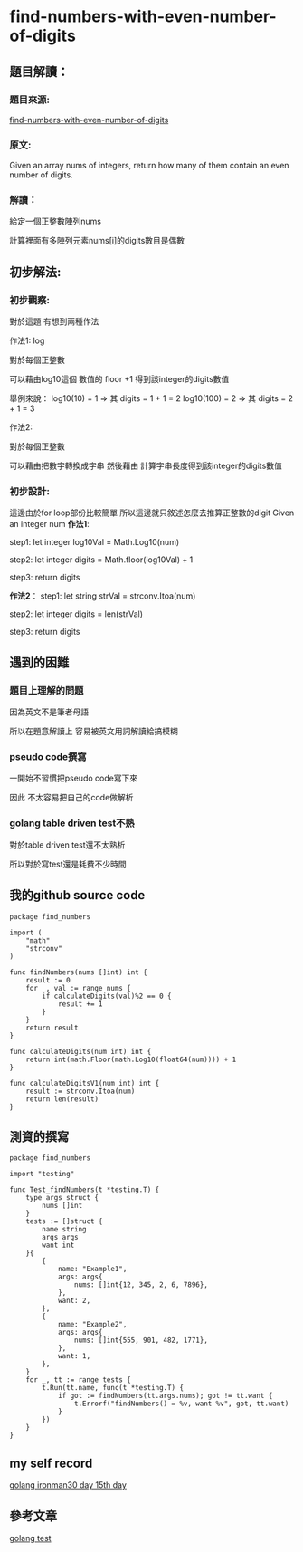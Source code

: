 # find-numbers-with-even-number-of-digits

## 題目解讀：

### 題目來源:
[find-numbers-with-even-number-of-digits](https://leetcode.com/problems/find-numbers-with-even-number-of-digits/)

### 原文:

Given an array nums of integers, return how many of them contain an even number of digits.

### 解讀：

給定一個正整數陣列nums

計算裡面有多陣列元素nums[i]的digits數目是偶數

## 初步解法:
### 初步觀察:

對於這題 有想到兩種作法

作法1: log 

對於每個正整數

可以藉由log10這個 數值的 floor +1 得到該integer的digits數值

舉例來說： log10(10) = 1 => 其 digits = 1 + 1 = 2
         log10(100) = 2 => 其 digits = 2 + 1 = 3

作法2: 

對於每個正整數

可以藉由把數字轉換成字串 然後藉由 計算字串長度得到該integer的digits數值

### 初步設計:
這邊由於for loop部份比較簡單 所以這邊就只敘述怎麼去推算正整數的digit
Given an integer num
**作法1**:

step1: let integer log10Val = Math.Log10(num)

step2: let integer digits = Math.floor(log10Val) + 1

step3: return digits 

**作法2**：
step1: let string strVal = strconv.Itoa(num)

step2: let integer digits = len(strVal)

step3: return digits

## 遇到的困難
### 題目上理解的問題
因為英文不是筆者母語

所以在題意解讀上 容易被英文用詞解讀給搞模糊

### pseudo code撰寫

一開始不習慣把pseudo code寫下來

因此 不太容易把自己的code做解析

### golang table driven test不熟
對於table driven test還不太熟析

所以對於寫test還是耗費不少時間
## 我的github source code
```golang
package find_numbers

import (
	"math"
	"strconv"
)

func findNumbers(nums []int) int {
	result := 0
	for _, val := range nums {
		if calculateDigits(val)%2 == 0 {
			result += 1
		}
	}
	return result
}

func calculateDigits(num int) int {
	return int(math.Floor(math.Log10(float64(num)))) + 1
}

func calculateDigitsV1(num int) int {
	result := strconv.Itoa(num)
	return len(result)
}

```
## 測資的撰寫

```golang
package find_numbers

import "testing"

func Test_findNumbers(t *testing.T) {
	type args struct {
		nums []int
	}
	tests := []struct {
		name string
		args args
		want int
	}{
		{
			name: "Example1",
			args: args{
				nums: []int{12, 345, 2, 6, 7896},
			},
			want: 2,
		},
		{
			name: "Example2",
			args: args{
				nums: []int{555, 901, 482, 1771},
			},
			want: 1,
		},
	}
	for _, tt := range tests {
		t.Run(tt.name, func(t *testing.T) {
			if got := findNumbers(tt.args.nums); got != tt.want {
				t.Errorf("findNumbers() = %v, want %v", got, tt.want)
			}
		})
	}
}

```
## my self record
[golang ironman30 day 15th day](https://hackmd.io/1HTH-P3uQoqwROS5ESoLMw?view)

## 參考文章

[golang test](https://ithelp.ithome.com.tw/articles/10204692)